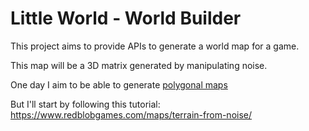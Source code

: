 # Little World - World Builder

This project aims to provide APIs to generate a world map for a game.

This map will be a 3D matrix generated by manipulating noise.

One day I aim to be able to generate [polygonal maps](http://www-cs-students.stanford.edu/~amitp/game-programming/polygon-map-generation/)

But I'll start by following this tutorial: https://www.redblobgames.com/maps/terrain-from-noise/
